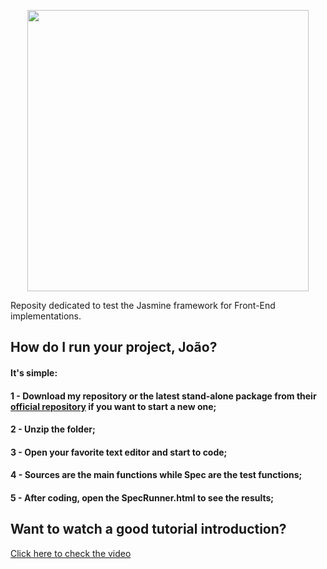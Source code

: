 <p align="center">
  <img src="https://github.com/jvlessa/Jasmine-JS--Testings/blob/master/images/logo.svg" width="450">
</p>

Reposity dedicated to test the Jasmine framework for Front-End implementations. 

## How do I run your project, João? 
#### It's simple: 
#### 1 - Download my repository or the latest stand-alone package from their [official repository](https://github.com/jasmine/jasmine/releases) if you want to start a new one;
#### 2 - Unzip the folder;
#### 3 - Open your favorite text editor and start to code;
#### 4 - Sources are the main functions while Spec are the test functions;
#### 5 - After coding, open the SpecRunner.html to see the results;

## Want to watch a good tutorial introduction? 
[Click here to check the video](https://blog.codeship.com/jasmine-testing-javascript/)
